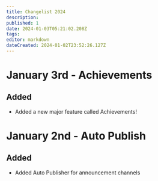 ```yaml
---
title: Changelist 2024
description: 
published: 1
date: 2024-01-03T05:21:02.208Z
tags: 
editor: markdown
dateCreated: 2024-01-02T23:52:26.127Z
---
```


# January 3rd - Achievements
## Added
* Added a new major feature called Achievements!

# January 2nd - Auto Publish
## Added
* Added Auto Publisher for announcement channels